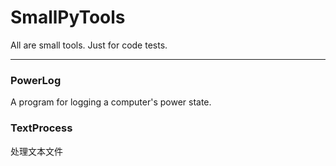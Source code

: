 SmallPyTools
============

All are small tools. Just for code tests.

---

### PowerLog

A program for logging a computer's power state.

### TextProcess

处理文本文件